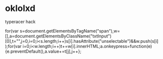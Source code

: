 # oklolxd
typeracer hack

for(var s=document.getElementsByTagName("span"),w=[],a=document.getElementsByClassName("txtInput")
[0],t="",j=0,i=0;i<s.length;i++)s[i].hasAttribute("unselectable")&&w.push(s[i]);for(var
i=0;i<w.length;i++)t+=w[i].innerHTML;a.onkeypress=function(e){e.preventDefault(),a.value+=t[j],j++};

